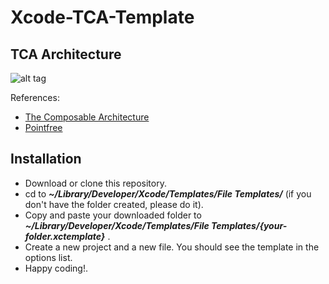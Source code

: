 # Xcode-TCA-Template

## TCA Architecture 
![alt tag](https://github.com/rcasanovan/Xcode-VIPER-Architecture-Template/blob/master/Images/projectArchitecture.jpeg?raw=true)

References:
* [The Composable Architecture](https://github.com/pointfreeco/swift-composable-architecture)
* [Pointfree](https://www.pointfree.co)

## Installation

* Download or clone this repository.
* cd to ***~/Library/Developer/Xcode/Templates/File Templates/*** (if you don't have the folder created, please do it).
* Copy and paste your downloaded folder to ***~/Library/Developer/Xcode/Templates/File Templates/{your-folder.xctemplate}*** .
* Create a new project and a new file. You should see the template in the options list.
* Happy coding!.
